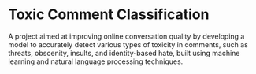 # Toxic Comment Classification
A project aimed at improving online conversation quality by developing a model to accurately detect various types of toxicity in comments, such as threats, obscenity, insults, and identity-based hate, built using machine learning and natural language processing techniques.
